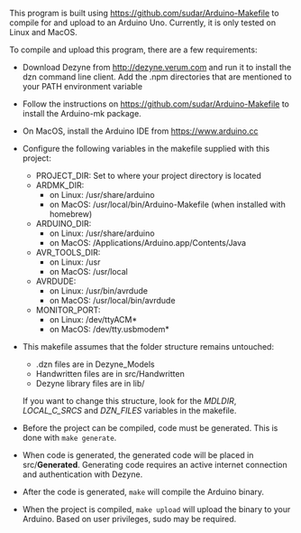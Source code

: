 This program is built using https://github.com/sudar/Arduino-Makefile to compile for and upload to an Arduino Uno.
Currently, it is only tested on Linux and MacOS.

To compile and upload this program, there are a few requirements:
- Download Dezyne from http://dezyne.verum.com and run it to install the dzn command line client.
Add the .npm directories that are mentioned to your PATH environment variable
- Follow the instructions on https://github.com/sudar/Arduino-Makefile to install the Arduino-mk package.
- On MacOS, install the Arduino IDE from https://www.arduino.cc
- Configure the following variables in the makefile supplied with this project:
	- PROJECT_DIR: Set to where your project directory is located
	- ARDMK_DIR:
		- on Linux: /usr/share/arduino
		- on MacOS: /usr/local/bin/Arduino-Makefile (when installed with homebrew)
	- ARDUINO_DIR:
		- on Linux: /usr/share/arduino
		- on MacOS: /Applications/Arduino.app/Contents/Java
	- AVR_TOOLS_DIR:
		- on Linux: /usr
        - on MacOS: /usr/local
    - AVRDUDE:
   	    - on Linux: /usr/bin/avrdude
   		- on MacOS: /usr/local/bin/avrdude
   	- MONITOR_PORT:
   		- on Linux: /dev/ttyACM*
   		- on MacOS: /dev/tty.usbmodem*

- This makefile assumes that the folder structure remains untouched:
	- .dzn files are in Dezyne_Models
	- Handwritten files are in src/Handwritten
	- Dezyne library files are in lib/

    If you want to change this structure, look for the *MDLDIR*, *LOCAL_C_SRCS* and *DZN_FILES* variables in the makefile.

- Before the project can be compiled, code must be generated. This is done with `make generate`.
- When code is generated, the generated code will be placed in src/**Generated**. Generating code requires an active internet connection and authentication with Dezyne.
- After the code is generated, `make` will compile the Arduino binary.
- When the project is compiled, `make upload` will upload the binary to your Arduino. Based on user privileges, sudo may be required.
